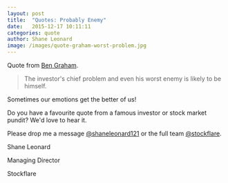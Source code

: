 ```yaml
---
layout: post
title:  "Quotes: Probably Enemy"
date:   2015-12-17 10:11:11
categories: quote
author: Shane Leonard
image: /images/quote-graham-worst-problem.jpg
---
```


Quote from [Ben Graham](https://en.wikipedia.org/wiki/Benjamin_Graham).

> The investor's chief problem and even his worst enemy is likely to be himself.

Sometimes our emotions get the better of us!

Do you have a favourite quote from a famous investor or stock market pundit? We'd love to hear it.

Please drop me a message [@shaneleonard121](https://twitter.com/shaneleonard121) or the full team [@stockflare](https://twitter.com/stockflare).

Shane Leonard

Managing Director

Stockflare